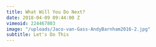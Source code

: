 ```yaml
---
title: What Will You Do Next?
date: 2018-04-09 09:44:00 Z
vimeoid: 224467803
image: "/uploads/Jaco-van-Gass-AndyBarnham2016-2.jpg"
subtitle: Let's Do This
---
```


